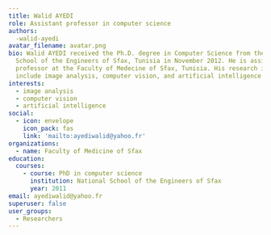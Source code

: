 ```yaml
---
title: Walid AYEDI
role: Assistant professor in computer science
authors:
  -walid-ayedi
avatar_filename: avatar.png
bio: Walid AYEDI received the Ph.D. degree in Computer Science from the National
  School of the Engineers of Sfax, Tunisia in November 2012. He is assistant
  professor at the Faculty of Medecine of Sfax, Tunisia. His research interests
  include image analysis, computer vision, and artificial intelligence
interests:
  - image analysis
  - computer vision
  - artificial intelligence
social:
  - icon: envelope
    icon_pack: fas
    link: 'mailto:ayediwalid@yahoo.fr'
organizations:
  - name: Faculty of Medicine of Sfax
education:
  courses:
    - course: PhD in computer science
      institution: National School of the Engineers of Sfax
      year: 2011
email: ayediwalid@yahoo.fr
superuser: false
user_groups:
  - Researchers
---
```

